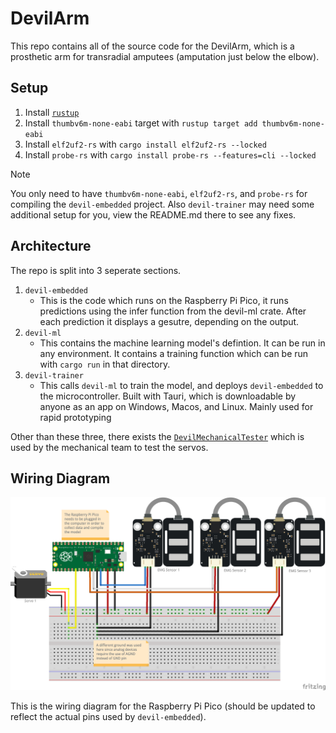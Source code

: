 # DevilArm

This repo contains all of the source code for the DevilArm, which is a prosthetic arm for transradial amputees (amputation just below the elbow).

## Setup

1. Install [`rustup`](https://www.rust-lang.org/)
2. Install `thumbv6m-none-eabi` target with `rustup target add thumbv6m-none-eabi`
3. Install `elf2uf2-rs` with `cargo install elf2uf2-rs --locked`
4. Install `probe-rs` with `cargo install probe-rs --features=cli --locked`

> [!NOTE]
> You only need to have `thumbv6m-none-eabi`, `elf2uf2-rs`, and `probe-rs` for compiling the `devil-embedded`
> project. Also `devil-trainer` may need some additional setup for you, view the README.md there to see any fixes.

## Architecture

The repo is split into 3 seperate sections.

1. `devil-embedded`
    - This is the code which runs on the Raspberry Pi Pico, it runs predictions using the infer function from the devil-ml crate. After each prediction it displays a gesutre, depending on the output.
2. `devil-ml`
    - This contains the machine learning model's defintion. It can be run in any environment. It contains a training function which can be run with `cargo run` in that directory.
3. `devil-trainer`
    - This calls `devil-ml` to train the model, and deploys `devil-embedded` to the microcontroller. Built with Tauri, which is downloadable by anyone as an app on Windows, Macos, and Linux. Mainly used for rapid prototyping

Other than these three, there exists the [`DevilMechanicalTester`](https://github.com/Devils-Prosthetics/DevilMechanicalTester/) which is used by the mechanical team to test the servos.

## Wiring Diagram

![Wiring diagram for the Raspberry Pi Pico, with a servo](./media/Devils_Prosthetics_Electrical_bb.png "Wiring Diagram")

This is the wiring diagram for the Raspberry Pi Pico (should be updated to reflect the actual pins used by `devil-embedded`).
